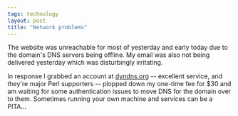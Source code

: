 ```yaml
---
tags: technology
layout: post
title: "Network problems"
---
```




The website was unreachable for most of yesterday and early today due to the domain's DNS servers being offline. My email was also not being delivered yesterday which was disturbingly irritating.

<p>In response I grabbed an account at <a href="http://www.dyndns.org/">dyndns.org</a> -- excellent service, and they're major Perl supporters -- plopped down my one-time fee for $30 and am waiting for some authentication issues to move DNS for the domain over to them. Sometimes running your own machine and services can be a PITA...</p>


